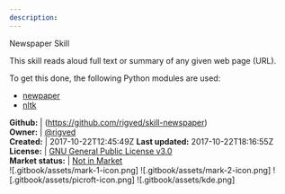 ```yaml
---
description: 
---
```

Newspaper Skill

This skill reads aloud full text or summary of any given web page (URL).

To get this done, the following Python modules are used:

* [newpaper](https://github.com/codelucas/newspaper/)
* [nltk](https://github.com/nltk/nltk)

**Github:** | (https://github.com/rigved/skill-newspaper)  
**Owner:** | [@rigved](https://github.com/rigved)  
**Created:** | 2017-10-22T12:45:49Z  **Last updated:** 2017-10-22T18:16:55Z  
**License:** | [GNU General Public License v3.0](https://api.github.com/licenses/gpl-3.0)  
**Market status:** | [Not in Market](https://market.mycroft.ai/skill/)  
 ![.gitbook/assets/mark-1-icon.png]  ![.gitbook/assets/mark-2-icon.png]  ![.gitbook/assets/picroft-icon.png]  ![.gitbook/assets/kde.png]  
